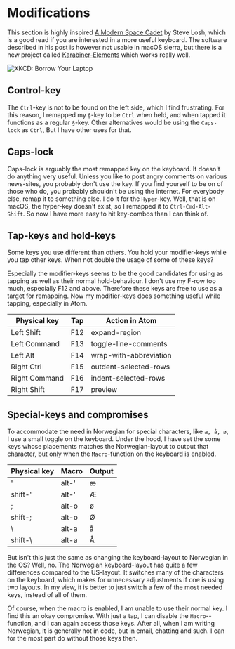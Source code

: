 # Modifications

This section is highly inspired [A Modern Space Cadet](http://stevelosh.com/blog/2012/10/a-modern-space-cadet/) by Steve Losh, which is a good read if you are interested in a more useful keyboard. The software described in his post is however not usable in macOS sierra, but there is a new project called [Karabiner-Elements](https://github.com/tekezo/Karabiner-Elements) which works really well.

![XKCD: Borrow Your Laptop](https://imgs.xkcd.com/comics/borrow_your_laptop.png)

## Control-key

The `Ctrl`-key is not to be found on the left side, which I find frustrating. For this reason, I remapped my `§`-key to be `Ctrl` when held, and when tapped it functions as a regular `§`-key. Other alternatives would be using the `Caps-lock` as `Ctrl`, But I have other uses for that.

## Caps-lock

Caps-lock is arguably the most remapped key on the keyboard. It doesn't do anything very useful. Unless you like to post angry comments on various news-sites, you probably don't use the key. If you find yourself to be on of those who do, you probably shouldn't be using the internet. For everybody else, remap it to something else. I do it for the `Hyper`-key. Well, that is on macOS, the hyper-key doesn't exist, so I remapped it to `Ctrl-Cmd-Alt-Shift`. So now I have more easy to hit key-combos than I can think of.

## Tap-keys and hold-keys

Some keys you use different than others. You hold your modifier-keys while you tap other keys. When not double the usage of some of these keys?

Especially the modifier-keys seems to be the good candidates for using as tapping as well as their normal hold-behaviour. I don't use my F-row too much, especially F12 and above. Therefore these keys are free to use as a target for remapping. Now my modifier-keys does something useful while tapping, especially in Atom.

Physical key  | Tap| Action in Atom |
---           | --- |--- |
Left Shift    | F12 | expand-region |
Left Command  | F13 | toggle-line-comments |
Left Alt      | F14 | wrap-with-abbreviation |
Right Ctrl    | F15 | outdent-selected-rows |
Right Command | F16 |indent-selected-rows |
Right Shift   | F17 |preview |


## Special-keys and compromises

To accommodate the need in Norwegian for special characters, like `æ, å, ø`, I use a small toggle on the keyboard. Under the hood, I have set the some keys whose placements matches the Norwegian-layout to output that character, but only when the `Macro`-function on the keyboard is enabled.

Physical key | Macro | Output
---          | ---   | ---
'            | alt-' | æ
shift-'      | alt-' | Æ
;            | alt-o | ø
shift-;      | alt-o | Ø
\            | alt-a | å
shift-\      | alt-a | Å


But isn't this just the same as changing the keyboard-layout to Norwegian in the OS? Well, no. The Norwegian keyboard-layout has quite a few differences compared to the US-layout. It switches many of the characters on the keyboard, which makes for unnecessary adjustments if one is using two layouts. In my view, it is better to just switch a few of the most needed keys, instead of all of them.

Of course, when the macro is enabled, I am unable to use their normal key. I find this an okay compromise. With just a tap, I can disable the `Macro`--function, and I can again access those keys. After all, when I am writing Norwegian, it is generally not in code, but in email, chatting and such. I can for the most part do without those keys then.
